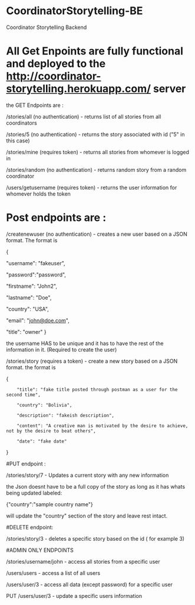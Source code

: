 # CoordinatorStorytelling-BE
Coordinator Storytelling Backend


# All Get Enpoints are fully functional and deployed to the http://coordinator-storytelling.herokuapp.com/ server

the GET Endpoints are :
 
/stories/all     (no authentication) - returns list of all stories from all coordinators

/stories/5      (no authentication) - returns the story associated with id ("5" in this case)

/stories/mine (requires token) - returns all stories from whomever is logged in

/stories/random (no authentication) - returns random story from a random coordinator

/users/getusername (requires token) - returns the user information for whomever holds the token



# Post endpoints are :


/createnewuser (no authentication) - creates a new user based on a JSON format. The format is 

{
   
   "username": "fakeuser",
  
   "password":"password",
   
   "firstname": "John2",
  
   "lastname": "Doe",
 
   "country": "USA",
 
   "email": "john@doe.com",
  
   "title": "owner"
  }

the username HAS to be unique and it has to have the rest of the information in it. (Required to create the user)

/stories/story (requires a token) - create a new story based on a JSON format. the format is

 {
       
        "title": "fake title posted through postman as a user for the second time",
        
        "country": "Bolivia",
        
        "description": "fakeish description",
        
        "content": "A creative man is motivated by the desire to achieve, not by the desire to beat others",
        
        "date": "fake date"
        
 }
 
 #PUT endpoint :
 
 /stories/story/7 - Updates a current story with any new information
 
 the Json doesnt have to be a full copy of the story as long as it has whats being updated labeled:
 
 {"country":"sample country name"}
 
 will update the "country" section of the story and leave rest intact.
 
 
 #DELETE endpoint:
 
 /stories/story/3 - deletes a specific story based on the id ( for example 3)
 
 #ADMIN ONLY ENDPOINTS
 
 
/stories/username/john - access all stories from a specific user

/users/users - access a list of all users 

/users/user/3 - access all data (except password) for a specific user

PUT /users/user/3 - update a specific users information
 

